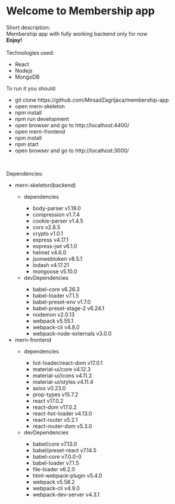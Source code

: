 <h1>Welcome to <b>Membership app</b></h1>
Short description:<br/>
Membership app with fully working backend only for now<br/><b>Enjoy!</b><br/>
<br/>
Technologies used:<ul>
    <li>React</li>
    <li>Nodejs</li>
    <li>MongoDB</li>
</ul>

To run it you should:<br/>

<ul>
    <li>git clone https://github.com/MirsadZagrljaca/membership-app</li>
    <li>open mern-skeleton</li>
    <li>npm install</li>
    <li>npm run development</li>
    <li>open browser and go to http://localhost:4400/</li>
    <li>open mern-frontend</li>
    <li>npm install</li>
    <li>npm start</li>
    <li>open browser and go to http://localhost:3000/</li>
</ul>

<br/>

Dependencies:<br/>

<ul>
    <li>mern-skeleton(backend)</li>
    <ul>
    <li>dependencies</li>
        <ul>
            <li>body-parser v1.19.0</li>
            <li>compression v1.7.4</li>
            <li>cookie-parser v1.4.5</li>
            <li>cors v2.8.5</li>
            <li>crypto v1.0.1</li>
            <li>express v4.17.1</li>
            <li>express-jwt v6.1.0</li>
            <li>helmet v4.6.0</li>
            <li>jsonwebtoken v8.5.1</li>
            <li>lodash v4.17.21</li>
            <li>mongoose v5.10.0</li>
        </ul>
    <li>devDependencies</li>
        <ul>
            <li>babel-core v6.26.3</li>
            <li>babel-loader v7.1.5</li>
            <li>babel-preset-env v1.7.0</li>
            <li>babel-preset-stage-2 v6.24.1</li>
            <li>nodemon v2.0.13</li>
            <li>webpack v5.55.1</li>
            <li>webpack-cli v4.8.0</li>
            <li>webpack-node-externals v3.0.0</li>
        </ul>
    </ul>
    <li>mern-frontend</li>
    <ul>
    <li>dependencies</li>
    <ul>
        <li>hot-loader/react-dom v17.0.1</li>
        <li>material-ui/core v4.12.3</li>
        <li>material-ui/icons v4.11.2</li>
        <li>material-ui/styles v4.11.4</li>
        <li>axios v0.23.0</li>
        <li>prop-types v15.7.2</li>
        <li>react v17.0.2</li>
        <li>react-dom v17.0.2</li>
        <li>react-hot-loader v4.13.0</li>
        <li>react-router v5.2.1</li>
        <li>react-router-dom v5.3.0</li>
    </ul>
    <li>devDependencies</li>
    <ul>
        <li>babel/core v7.13.0</li>
        <li>babel/preset-react v7.14.5</li>
        <li>babel-core v7.0.0-0</li>
        <li>babel-loader v7.1.5</li>
        <li>file-loader v6.2.0</li>
        <li>html-webpack-plugin v5.4.0</li>
        <li>webpack v5.58.2</li>
        <li>webpack-cli v4.9.0</li>
        <li>webpack-dev-server v4.3.1</li>
    </ul>
    </ul>
</ul>
